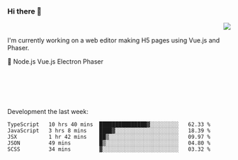 ### Hi there 👋

<img align="right" src="https://github-readme-stats.vercel.app/api?username=jasonpanggo"/>

<br>
<p align="left">
I'm currently working on a web editor making H5 pages using Vue.js and Phaser.
</p>
<p align="left">
📖 Node.js Vue.js Electron Phaser
</p>
<br>
<br>
<br>
<br>

Development the last week:
<!--START_SECTION:waka-->
```text
TypeScript   10 hrs 40 mins  ███████████████▓░░░░░░░░░   62.33 % 
JavaScript   3 hrs 8 mins    ████▓░░░░░░░░░░░░░░░░░░░░   18.39 % 
JSX          1 hr 42 mins    ██▒░░░░░░░░░░░░░░░░░░░░░░   09.97 % 
JSON         49 mins         █▒░░░░░░░░░░░░░░░░░░░░░░░   04.80 % 
SCSS         34 mins         ▓░░░░░░░░░░░░░░░░░░░░░░░░   03.32 % 
```
<!--END_SECTION:waka-->

<!--
**JASONPANGGO/jasonpanggo** is a ✨ _special_ ✨ repository because its `README.md` (this file) appears on your GitHub profile.

Here are some ideas to get you started:

- 🔭 I’m currently working on ...
- 🌱 I’m currently learning ...
- 👯 I’m looking to collaborate on ...
- 🤔 I’m looking for help with ...
- 💬 Ask me about ...
- 📫 How to reach me: ...
- 😄 Pronouns: ...
- ⚡ Fun fact: ...
-->
